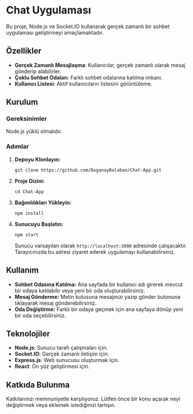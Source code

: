 

<h1>Chat Uygulaması</h1>
<p>Bu proje, Node.js ve Socket.IO kullanarak gerçek zamanlı bir sohbet uygulaması geliştirmeyi amaçlamaktadır.</p>

<h2>Özellikler</h2>
<ul>
<li><strong>Gerçek Zamanlı Mesajlaşma</strong>: Kullanıcılar, gerçek zamanlı olarak mesaj gönderip alabilirler.</li>
<li><strong>Çoklu Sohbet Odaları</strong>: Farklı sohbet odalarına katılma imkanı.</li>
<li><strong>Kullanıcı Listesi</strong>: Aktif kullanıcıların listesini görüntüleme.</li>
</ul>

<h2>Kurulum</h2>
<h3>Gereksinimler</h3>
<p>Node.js yüklü olmalıdır.</p>

<h3>Adımlar</h3>
<ol>
<li><strong>Depoyu Klonlayın:</strong>
<pre><code>git clone https://github.com/DoganayBalaban/Chat-App.git</code></pre>
</li>
<li><strong>Proje Dizini:</strong>
<pre><code>cd Chat-App</code></pre>
</li>
<li><strong>Bağımlılıkları Yükleyin:</strong>
<pre><code>npm install</code></pre>
</li>
<li><strong>Sunucuyu Başlatın:</strong>
<pre><code>npm start</code></pre>
<p>Sunucu varsayılan olarak <code>http://localhost:3000</code> adresinde çalışacaktır. Tarayıcınızda bu adresi ziyaret ederek uygulamayı kullanabilirsiniz.</p>
</li>
</ol>

<h2>Kullanım</h2>
        <ul>
            <li><strong>Sohbet Odasına Katılma:</strong> Ana sayfada bir kullanıcı adı girerek mevcut bir odaya katılabilir veya yeni bir oda oluşturabilirsiniz.</li>
            <li><strong>Mesaj Gönderme:</strong> Metin kutusuna mesajınızı yazıp gönder butonuna tıklayarak mesaj gönderebilirsiniz.</li>
            <li><strong>Oda Değiştirme:</strong> Farklı bir odaya geçmek için ana sayfaya dönüp yeni bir oda seçebilirsiniz.</li>
        </ul>

<h2>Teknolojiler</h2>
        <ul>
            <li><strong>Node.js</strong>: Sunucu tarafı çalışmaları için.</li>
            <li><strong>Socket.IO</strong>: Gerçek zamanlı iletişim için.</li>
            <li><strong>Express.js</strong>: Web sunucusu oluşturmak için.</li>
            <li><strong>React</strong>: Ön yüz geliştirmesi için.</li>
        </ul>

<h2>Katkıda Bulunma</h2>
        <p>Katkılarınızı memnuniyetle karşılıyoruz. Lütfen önce bir konu açarak neyi değiştirmek veya eklemek istediğinizi tartışın.</p>
